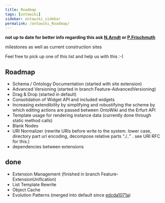 ```yaml
---
title: Roadmap
tags: [ontowiki]
sidebar: ontowiki_sidebar
permalink: /ontowiki_Roadmap/
---
```

**not up to date for better info regarding this ask [N.Arndt](http://aksw.org/NatanaelArndt) or [P.Frischmuth](http://aksw.org/PhilippFrischmuth)**

milestones as well as current construction sites

Feel free to pick up one of this list and help us with this :-)

## Roadmap

- Schema / Ontology Documentation (started with site extension)
- Advanced Versioning (started in branch Feature-AdvancedVersioning)
- Drag & Drop (started in default)
- Consolidation of Widget API and included widgets
- Increasing extendibility by simplifying and robustifying the scheme by which editing actions are passed between OntoWiki and the Erfurt API
- Template usage for rendering instance data (currently done through static method calls)
- Blank Nodes
- URI Normalizer (rewrite URIs before write to the system. lower case, directory part url encoding, decompose relative parts "./.." . see URI RFC for this.)
- dependencies between extensions

## done

- Extension Management (finished in branch Feature-ExtensionUnification)
- List Template Rewrite
- Object Cache
- Evolution Patterns (merged into default since [edcda1071a](http://code.google.com/p/ontowiki/source/detail?r=edcda1071a1539bf09a95f01cade4c8bad354e70))
